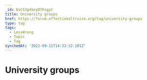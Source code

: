 ```yaml
---
_id: bvCS3g4keyD7KsgyC
title: University groups
href: https://forum.effectivealtruism.org/tag/university-groups
type: tag
tags:
  - LessWrong
  - Topic
  - Tag
synchedAt: '2022-09-11T14:33:32.101Z'
---
```

# University groups

